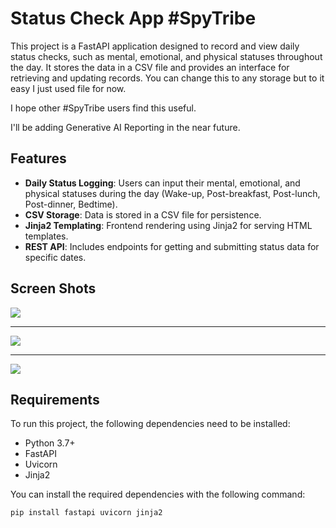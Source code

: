 # Status Check App #SpyTribe

This project is a FastAPI application designed to record and view daily status checks, such as mental, emotional, and physical statuses throughout the day. It stores the data in a CSV file and provides an interface for retrieving and updating records. You can change this to any storage but to it easy I just used file for now.

I hope other #SpyTribe users find this useful.

I'll be adding Generative AI Reporting in the near future.

## Features

- **Daily Status Logging**: Users can input their mental, emotional, and physical statuses during the day (Wake-up, Post-breakfast, Post-lunch, Post-dinner, Bedtime).
- **CSV Storage**: Data is stored in a CSV file for persistence.
- **Jinja2 Templating**: Frontend rendering using Jinja2 for serving HTML templates.
- **REST API**: Includes endpoints for getting and submitting status data for specific dates.

## Screen Shots

![](https://snipboard.io/eP8LRm.jpg)

------------

![](https://snipboard.io/VWZs2y.jpg)

------------

![](https://snipboard.io/CWU26a.jpg)

## Requirements

To run this project, the following dependencies need to be installed:

- Python 3.7+
- FastAPI
- Uvicorn
- Jinja2

You can install the required dependencies with the following command:

```bash
pip install fastapi uvicorn jinja2
